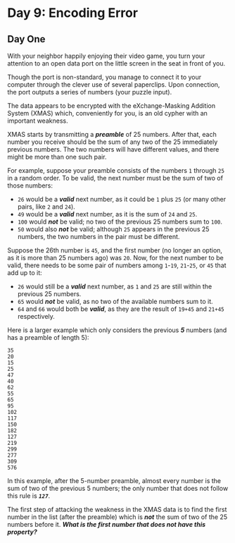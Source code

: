 # Day 9: Encoding Error

## Day One

With your neighbor happily enjoying their video game, you turn your attention to an open data port on the little screen in the seat in front of you.

Though the port is non-standard, you manage to connect it to your computer through the clever use of several paperclips. Upon connection, the port outputs a series of numbers (your puzzle input).

The data appears to be encrypted with the eXchange-Masking Addition System (XMAS) which, conveniently for you, is an old cypher with an important weakness.

XMAS starts by transmitting a ***preamble*** of 25 numbers. After that, each number you receive should be the sum of any two of the 25 immediately previous numbers. The two numbers will have different values, and there might be more than one such pair.

For example, suppose your preamble consists of the numbers `1` through `25` in a random order. To be valid, the next number must be the sum of two of those numbers:

- `26` would be a ***valid*** next number, as it could be `1` plus `25` (or many other pairs, like `2` and `24`).
- `49` would be a ***valid*** next number, as it is the sum of `24` and `25`.
- `100` would ***not*** be valid; no two of the previous 25 numbers sum to `100`.
- `50` would also ***not*** be valid; although `25` appears in the previous 25 numbers, the two numbers in the pair must be different.

Suppose the 26th number is `45`, and the first number (no longer an option, as it is more than 25 numbers ago) was `20`. Now, for the next number to be valid, there needs to be some pair of numbers among `1`-`19`, `21`-`25`, or `45` that add up to it:

- `26` would still be a ***valid*** next number, as `1` and `25` are still within the previous 25 numbers.
- `65` would ***not*** be valid, as no two of the available numbers sum to it.
- `64` and `66` would both be ***valid***, as they are the result of `19+45` and `21+45` respectively.

Here is a larger example which only considers the previous ***5*** numbers (and has a preamble of length 5):

```
35
20
15
25
47
40
62
55
65
95
102
117
150
182
127
219
299
277
309
576
```

In this example, after the 5-number preamble, almost every number is the sum of two of the previous 5 numbers; the only number that does not follow this rule is ***`127`***.

The first step of attacking the weakness in the XMAS data is to find the first number in the list (after the preamble) which is ***not*** the sum of two of the 25 numbers before it. ***What is the first number that does not have this property?***
